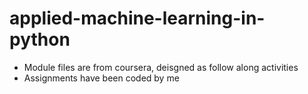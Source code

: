 # applied-machine-learning-in-python

- Module files are from coursera, deisgned as follow along activities
- Assignments have been coded by me 
